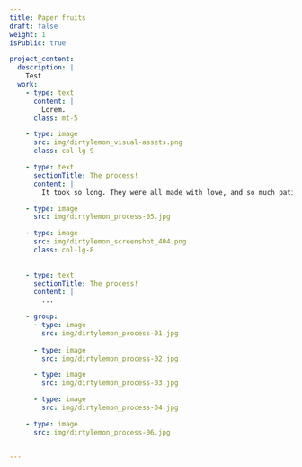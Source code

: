 ```yaml
---
title: Paper fruits
draft: false
weight: 1
isPublic: true

project_content:
  description: |
    Test
  work:
    - type: text
      content: |
        Lorem.
      class: mt-5

    - type: image
      src: img/dirtylemon_visual-assets.png
      class: col-lg-9

    - type: text
      sectionTitle: The process!
      content: |
        It took so long. They were all made with love, and so much patience.

    - type: image
      src: img/dirtylemon_process-05.jpg

    - type: image
      src: img/dirtylemon_screenshot_404.png
      class: col-lg-8
      
    
    - type: text
      sectionTitle: The process!
      content: |
        ...     

    - group:
      - type: image
        src: img/dirtylemon_process-01.jpg
        
      - type: image
        src: img/dirtylemon_process-02.jpg

      - type: image
        src: img/dirtylemon_process-03.jpg

      - type: image
        src: img/dirtylemon_process-04.jpg

    - type: image
      src: img/dirtylemon_process-06.jpg


---
```

